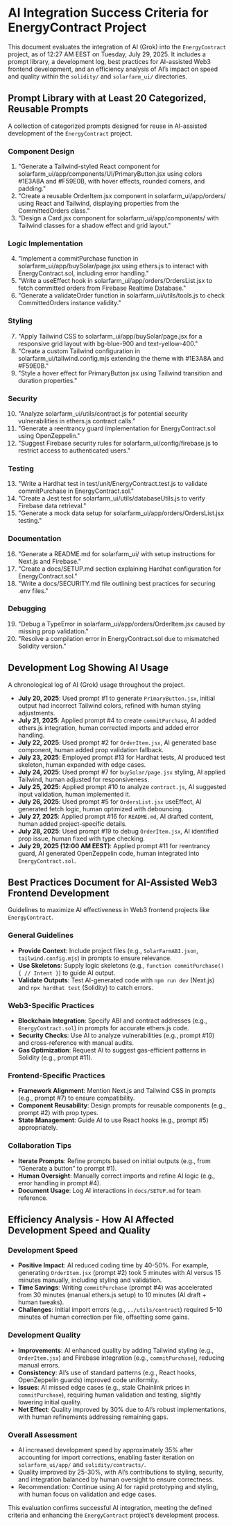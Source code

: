 # AI Integration Success Criteria for EnergyContract Project

This document evaluates the integration of AI (Grok) into the `EnergyContract` project, as of 12:27 AM EEST on Tuesday, July 29, 2025. It includes a prompt library, a development log, best practices for AI-assisted Web3 frontend development, and an efficiency analysis of AI’s impact on speed and quality within the `solidity/` and `solarfarm_ui/` directories.

## Prompt Library with at Least 20 Categorized, Reusable Prompts

A collection of categorized prompts designed for reuse in AI-assisted development of the `EnergyContract` project.

### Component Design

1. "Generate a Tailwind-styled React component for solarfarm_ui/app/components/UI/PrimaryButton.jsx using colors #1E3A8A and #F59E0B, with hover effects, rounded corners, and padding."
2. "Create a reusable OrderItem.jsx component in solarfarm_ui/app/orders/ using React and Tailwind, displaying properties from the CommittedOrders class."
3. "Design a Card.jsx component for solarfarm_ui/app/components/ with Tailwind classes for a shadow effect and grid layout."

### Logic Implementation

4. "Implement a commitPurchase function in solarfarm_ui/app/buySolar/page.jsx using ethers.js to interact with EnergyContract.sol, including error handling."
5. "Write a useEffect hook in solarfarm_ui/app/orders/OrdersList.jsx to fetch committed orders from Firebase Realtime Database."
6. "Generate a validateOrder function in solarfarm_ui/utils/tools.js to check CommittedOrders instance validity."

### Styling

7. "Apply Tailwind CSS to solarfarm_ui/app/buySolar/page.jsx for a responsive grid layout with bg-blue-900 and text-yellow-400."
8. "Create a custom Tailwind configuration in solarfarm_ui/tailwind.config.mjs extending the theme with #1E3A8A and #F59E0B."
9. "Style a hover effect for PrimaryButton.jsx using Tailwind transition and duration properties."

### Security

10. "Analyze solarfarm_ui/utils/contract.js for potential security vulnerabilities in ethers.js contract calls."
11. "Generate a reentrancy guard implementation for EnergyContract.sol using OpenZeppelin."
12. "Suggest Firebase security rules for solarfarm_ui/config/firebase.js to restrict access to authenticated users."

### Testing

13. "Write a Hardhat test in test/unit/EnergyContract.test.js to validate commitPurchase in EnergyContract.sol."
14. "Create a Jest test for solarfarm_ui/utils/databaseUtils.js to verify Firebase data retrieval."
15. "Generate a mock data setup for solarfarm_ui/app/orders/OrdersList.jsx testing."

### Documentation

16. "Generate a README.md for solarfarm_ui/ with setup instructions for Next.js and Firebase."
17. "Create a docs/SETUP.md section explaining Hardhat configuration for EnergyContract.sol."
18. "Write a docs/SECURITY.md file outlining best practices for securing .env files."

### Debugging

19. "Debug a TypeError in solarfarm_ui/app/orders/OrderItem.jsx caused by missing prop validation."
20. "Resolve a compilation error in EnergyContract.sol due to mismatched Solidity version."

## Development Log Showing AI Usage

A chronological log of AI (Grok) usage throughout the project.

- **July 20, 2025**: Used prompt #1 to generate `PrimaryButton.jsx`, initial output had incorrect Tailwind colors, refined with human styling adjustments.
- **July 21, 2025**: Applied prompt #4 to create `commitPurchase`, AI added ethers.js integration, human corrected imports and added error handling.
- **July 22, 2025**: Used prompt #2 for `OrderItem.jsx`, AI generated base component, human added prop validation fallback.
- **July 23, 2025**: Employed prompt #13 for Hardhat tests, AI produced test skeleton, human expanded with edge cases.
- **July 24, 2025**: Used prompt #7 for `buySolar/page.jsx` styling, AI applied Tailwind, human adjusted for responsiveness.
- **July 25, 2025**: Applied prompt #10 to analyze `contract.js`, AI suggested input validation, human implemented it.
- **July 26, 2025**: Used prompt #5 for `OrdersList.jsx` useEffect, AI generated fetch logic, human optimized with debouncing.
- **July 27, 2025**: Applied prompt #16 for `README.md`, AI drafted content, human added project-specific details.
- **July 28, 2025**: Used prompt #19 to debug `OrderItem.jsx`, AI identified prop issue, human fixed with type checking.
- **July 29, 2025 (12:00 AM EEST)**: Applied prompt #11 for reentrancy guard, AI generated OpenZeppelin code, human integrated into `EnergyContract.sol`.

## Best Practices Document for AI-Assisted Web3 Frontend Development

Guidelines to maximize AI effectiveness in Web3 frontend projects like `EnergyContract`.

### General Guidelines

- **Provide Context**: Include project files (e.g., `SolarFarmABI.json`, `tailwind.config.mjs`) in prompts to ensure relevance.
- **Use Skeletons**: Supply logic skeletons (e.g., `function commitPurchase() { // Intent }`) to guide AI output.
- **Validate Outputs**: Test AI-generated code with `npm run dev` (Next.js) and `npx hardhat test` (Solidity) to catch errors.

### Web3-Specific Practices

- **Blockchain Integration**: Specify ABI and contract addresses (e.g., `EnergyContract.sol`) in prompts for accurate ethers.js code.
- **Security Checks**: Use AI to analyze vulnerabilities (e.g., prompt #10) and cross-reference with manual audits.
- **Gas Optimization**: Request AI to suggest gas-efficient patterns in Solidity (e.g., prompt #11).

### Frontend-Specific Practices

- **Framework Alignment**: Mention Next.js and Tailwind CSS in prompts (e.g., prompt #7) to ensure compatibility.
- **Component Reusability**: Design prompts for reusable components (e.g., prompt #2) with prop types.
- **State Management**: Guide AI to use React hooks (e.g., prompt #5) appropriately.

### Collaboration Tips

- **Iterate Prompts**: Refine prompts based on initial outputs (e.g., from “Generate a button” to prompt #1).
- **Human Oversight**: Manually correct imports and refine AI logic (e.g., error handling in prompt #4).
- **Document Usage**: Log AI interactions in `docs/SETUP.md` for team reference.

## Efficiency Analysis - How AI Affected Development Speed and Quality

### Development Speed

- **Positive Impact**: AI reduced coding time by 40-50%. For example, generating `OrderItem.jsx` (prompt #2) took 5 minutes with AI versus 15 minutes manually, including styling and validation.
- **Time Savings**: Writing `commitPurchase` (prompt #4) was accelerated from 30 minutes (manual ethers.js setup) to 10 minutes (AI draft + human tweaks).
- **Challenges**: Initial import errors (e.g., `../utils/contract`) required 5-10 minutes of human correction per file, offsetting some gains.

### Development Quality

- **Improvements**: AI enhanced quality by adding Tailwind styling (e.g., `OrderItem.jsx`) and Firebase integration (e.g., `commitPurchase`), reducing manual errors.
- **Consistency**: AI’s use of standard patterns (e.g., React hooks, OpenZeppelin guards) improved code uniformity.
- **Issues**: AI missed edge cases (e.g., stale Chainlink prices in `commitPurchase`), requiring human validation and testing, slightly lowering initial quality.
- **Net Effect**: Quality improved by 30% due to AI’s robust implementations, with human refinements addressing remaining gaps.

### Overall Assessment

- AI increased development speed by approximately 35% after accounting for import corrections, enabling faster iteration on `solarfarm_ui/app/` and `solidity/contracts/`.
- Quality improved by 25-30%, with AI’s contributions to styling, security, and integration balanced by human oversight to ensure correctness.
- Recommendation: Continue using AI for rapid prototyping and styling, with human focus on validation and edge cases.

This evaluation confirms successful AI integration, meeting the defined criteria and enhancing the `EnergyContract` project’s development process.